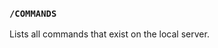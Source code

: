 <!-- This file contains a page fragment. Any changes will affect all pages that include it. -->

### `/COMMANDS`

Lists all commands that exist on the local server.
